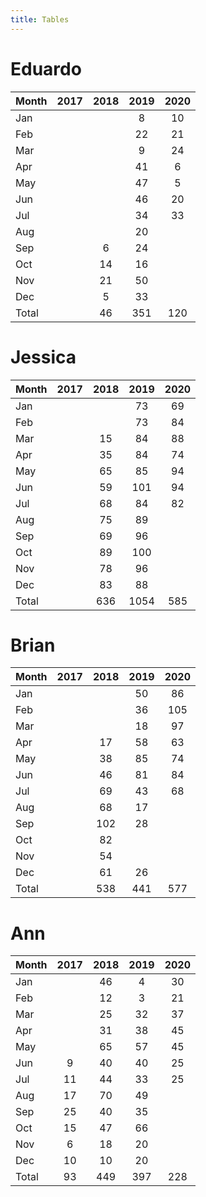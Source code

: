 ```yaml
---
title: Tables
---
```


# Eduardo

| Month | 2017 | 2018 | 2019 | 2020 |
| --- |:---: | :---: | :---: | :---: |
| Jan |    |    | 8 | 10 |
| Feb |    |    | 22 | 21 |
| Mar |    |    | 9 | 24 |
| Apr |    |    | 41 | 6 |
| May |    |    | 47 | 5 |
| Jun |    |    | 46 | 20 |
| Jul |    |    | 34 | 33 |
| Aug |    |    | 20 |    |
| Sep |    | 6 | 24 |    |
| Oct |    | 14 | 16 |    |
| Nov |    | 21 | 50 |    |
| Dec |    | 5 | 33 |    |
| Total |    | 46 | 351 | 120 |

# Jessica

| Month | 2017 | 2018 | 2019 | 2020 |
| --- |:---: | :---: | :---: | :---: |
| Jan |    |    | 73 | 69 |
| Feb |    |    | 73 | 84 |
| Mar |    | 15 | 84 | 88 |
| Apr |    | 35 | 84 | 74 |
| May |    | 65 | 85 | 94 |
| Jun |    | 59 | 101 | 94 |
| Jul |    | 68 | 84 | 82 |
| Aug |    | 75 | 89 |    |
| Sep |    | 69 | 96 |    |
| Oct |    | 89 | 100 |    |
| Nov |    | 78 | 96 |    |
| Dec |    | 83 | 88 |    |
| Total |    | 636 | 1054 | 585 |

# Brian

| Month | 2017 | 2018 | 2019 | 2020 |
| --- |:---: | :---: | :---: | :---: |
| Jan |    |    | 50 | 86 |
| Feb |    |    | 36 | 105 |
| Mar |    |    | 18 | 97 |
| Apr |    | 17 | 58 | 63 |
| May |    | 38 | 85 | 74 |
| Jun |    | 46 | 81 | 84 |
| Jul |    | 69 | 43 | 68 |
| Aug |    | 68 | 17 |    |
| Sep |    | 102 | 28 |    |
| Oct |    | 82 |    |    |
| Nov |    | 54 |    |    |
| Dec |    | 61 | 26 |    |
| Total |    | 538 | 441 | 577 |

# Ann

| Month | 2017 | 2018 | 2019 | 2020 |
| --- |:---: | :---: | :---: | :---: |
| Jan |    | 46 | 4 | 30 |
| Feb |    | 12 | 3 | 21 |
| Mar |    | 25 | 32 | 37 |
| Apr |    | 31 | 38 | 45 |
| May |    | 65 | 57 | 45 |
| Jun | 9 | 40 | 40 | 25 |
| Jul | 11 | 44 | 33 | 25 |
| Aug | 17 | 70 | 49 |    |
| Sep | 25 | 40 | 35 |    |
| Oct | 15 | 47 | 66 |    |
| Nov | 6 | 18 | 20 |    |
| Dec | 10 | 10 | 20 |    |
| Total | 93 | 449 | 397 | 228 |


